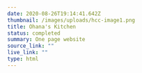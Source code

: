 ```yaml
---
date: 2020-08-26T19:14:41.642Z
thumbnail: /images/uploads/hcc-image1.png
title: Ohana's Kitchen
status: completed
summary: One page website
source_link: ""
live_link: ""
type: html
---
```

